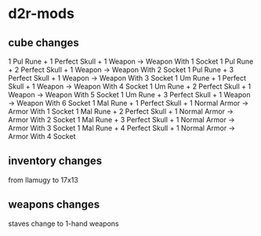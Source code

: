 # d2r-mods

## cube changes
1 Pul Rune + 1 Perfect Skull + 1 Weapon -> Weapon With 1 Socket
1 Pul Rune + 2 Perfect Skull + 1 Weapon -> Weapon With 2 Socket
1 Pul Rune + 3 Perfect Skull + 1 Weapon -> Weapon With 3 Socket
1 Um Rune + 1 Perfect Skull + 1 Weapon -> Weapon With 4 Socket
1 Um Rune + 2 Perfect Skull + 1 Weapon -> Weapon With 5 Socket
1 Um Rune + 3 Perfect Skull + 1 Weapon -> Weapon With 6 Socket
1 Mal Rune + 1 Perfect Skull + 1 Normal Armor -> Armor With 1 Socket
1 Mal Rune + 2 Perfect Skull + 1 Normal Armor -> Armor With 2 Socket
1 Mal Rune + 3 Perfect Skull + 1 Normal Armor -> Armor With 3 Socket
1 Mal Rune + 4 Perfect Skull + 1 Normal Armor -> Armor With 4 Socket

## inventory changes
from llamugy to 17x13

## weapons changes
staves change to 1-hand weapons
